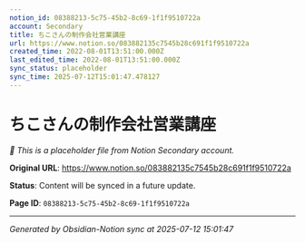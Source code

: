 ```yaml
---
notion_id: 08388213-5c75-45b2-8c69-1f1f9510722a
account: Secondary
title: ちこさんの制作会社営業講座
url: https://www.notion.so/083882135c7545b28c691f1f9510722a
created_time: 2022-08-01T13:51:00.000Z
last_edited_time: 2022-08-01T13:51:00.000Z
sync_status: placeholder
sync_time: 2025-07-12T15:01:47.478127
---
```


# ちこさんの制作会社営業講座

*🔄 This is a placeholder file from Notion Secondary account.*

**Original URL**: https://www.notion.so/083882135c7545b28c691f1f9510722a

**Status**: Content will be synced in a future update.

**Page ID**: `08388213-5c75-45b2-8c69-1f1f9510722a`

---

*Generated by Obsidian-Notion sync at 2025-07-12 15:01:47*
